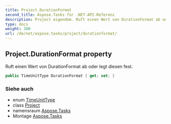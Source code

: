 ```yaml
---
title: Project.DurationFormat
second_title: Aspose.Tasks für .NET-API-Referenz
description: Project eigendom. Ruft einen Wert von DurationFormat ab oder legt diesen fest.
type: docs
weight: 380
url: /de/net/aspose.tasks/project/durationformat/
---
```

## Project.DurationFormat property

Ruft einen Wert von DurationFormat ab oder legt diesen fest.

```csharp
public TimeUnitType DurationFormat { get; set; }
```

### Siehe auch

* enum [TimeUnitType](../../timeunittype/)
* class [Project](../)
* namensraum [Aspose.Tasks](../../project/)
* Montage [Aspose.Tasks](../../../)


